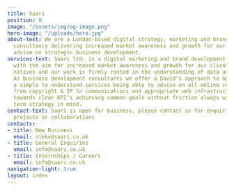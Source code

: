 ```yaml
---
title: Saari
position: 0
image: "/assets/img/og-image.png"
hero-image: "/uploads/hero.jpg"
about-text: We are a London-based digital strategy, marketing and brand development
  consultancy delivering increased market awareness and growth for our clients alongside
  advise on strategic business development.
services-text: Saari ltd. is a digital marketing and brand development consultancy
  with the aim for increased market awareness and growth for our clients. We are digital
  natives and our work is firmly rooted in the understanding of data and market insights.
  As business development consultants we offer a David’s approach to Goliath with
  a simple to understand services being able to advise on all online requirements
  from copyright & IP to communications and appropriate web infrastructure. We work
  towards clear KPI’s achieving common goals without friction always with client long
  term strategy in mind.
contact-text: Saari is open for business, please contact us for enquiries, to discuss
  projects or collaborations
contacts:
- title: New Business
  email: nikke@saari.co.uk
- title: General Enquiries
  email: info@saari.co.uk
- title: Internships / Careers
  email: info@saari.co.uk
navigation-light: true
layout: index
---
```


